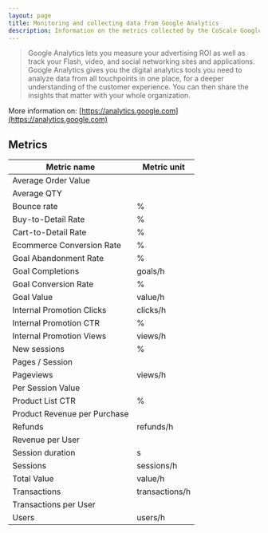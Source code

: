 ```yaml
---
layout: page
title: Monitoring and collecting data from Google Analytics
description: Information on the metrics collected by the CoScale Google Analytics plugin.
---
```


> Google Analytics lets you measure your advertising ROI as well as track your Flash, video, and social networking sites and applications. Google Analytics gives you the digital analytics tools you need to analyze data from all touchpoints in one place, for a deeper understanding of the customer experience. You can then share the insights that matter with your whole organization.

More information on: [https://analytics.google.com](https://analytics.google.com)


## Metrics

| Metric name                  | Metric unit    |
|------------------------------|----------------|
| Average Order Value          |                |
| Average QTY                  |                |
| Bounce rate                  | %              |
| Buy-to-Detail Rate           | %              |
| Cart-to-Detail Rate          | %              |
| Ecommerce Conversion Rate    | %              |
| Goal Abandonment Rate        | %              |
| Goal Completions             | goals/h        |
| Goal Conversion Rate         | %              |
| Goal Value                   | value/h        |
| Internal Promotion Clicks    | clicks/h       |
| Internal Promotion CTR       | %              |
| Internal Promotion Views     | views/h        |
| New sessions                 | %              |
| Pages / Session              |                |
| Pageviews                    | views/h        |
| Per Session Value            |                |
| Product List CTR             | %              |
| Product Revenue per Purchase |                |
| Refunds                      | refunds/h      |
| Revenue per User             |                |
| Session duration             | s              |
| Sessions                     | sessions/h     |
| Total Value                  | value/h        |
| Transactions                 | transactions/h |
| Transactions per User        |                |
| Users                        | users/h        |
